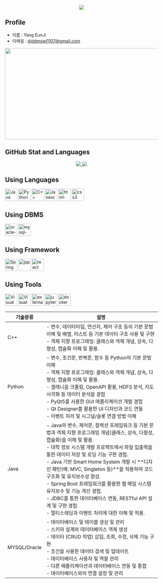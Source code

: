 <p align='center'>
  <a href="https://github.com/e-ji1107/e-ji1107">
    <img src="https://capsule-render.vercel.app/api?type=blur&height=200&color=gradient&text=Eunji's%20Repository&section=header&fontColor=005174&fontSize=60&fontAlign=50&fontAlignY=50&animation=twinkling&desc="/>
  </a>
</p>

## Profile
- 이름 : Yang EunJi
- 이메일 : diddmswl1107@gmail.com

<a href="https://www.gitanimals.org/en_US?utm_medium=image&utm_source=e-ji1107&utm_content=farm">
<img
  src="https://render.gitanimals.org/farms/e-ji1107"
  width="1000"
  height="300"
/>
</a>
  
 
## GitHub Stat and Languages
<!-- username은 본인걸로 -->
<p align='center'>
  <a href="https://github.com/e-ji1107">
    <img src="https://github-readme-stats.vercel.app/api?username=hugoMGSung&theme=tokyonight&show_icons=true"/>
    <img src="https://github-readme-stats.vercel.app/api/top-langs/?username=hugoMGSung&theme=tokyonight&layout=compact"/>
  </a>
</p>

## Using Languages
<p align='left'>
    <img height="40" src="https://img.icons8.com/?size=100&id=Pd2x9GWu9ovX&format=png&color=000000" title="Java">
    <img height="40" src="https://img.icons8.com/?size=100&id=l75OEUJkPAk4&format=png&color=000000" title="Python">
    <img height="40" src="https://img.icons8.com/?size=100&id=55199&format=png&color=000000" title="C++">
    <img height="40" src="https://img.icons8.com/?size=100&id=108784&format=png&color=000000" title="Javascript">
    <img width="40" height="40" src="https://img.icons8.com/color/40/html-5--v1.png" alt="html-5--v1"/>
    <img width="40" height="40" src="https://img.icons8.com/color/40/css3.png" alt="css3"/>

</p>

## Using DBMS
<p align='left'>
  <img width="40" height="40" src="https://img.icons8.com/nolan/64/oracle-logo.png" alt="oracle-logo" title="Oracle">
  <img width="40" height="40" src="https://img.icons8.com/color/40/mysql-logo.png" alt="mysql-logo"/>
</p>

## Using Framework
<p align='left'>
  <img height="40" src="https://img.icons8.com/?size=100&id=90519&format=png&color=000000" title="Spring Boot">  
  <img width="40" height="40" src="https://img.icons8.com/glyph-neue/40/jsp.png" alt="jsp"/>
  <img width="40" height="40" src="https://img.icons8.com/ios-glyphs/100/react.png" alt="react"/>
  
</p>

## Using Tools 
<p align='left'>
  <img height="40" src="https://img.icons8.com/?size=100&id=9OGIyU8hrxW5&format=png&color=000000" title="Visual Studio Code">
  <img height="40" src="https://img.icons8.com/?size=100&id=ezj3zaVtImPg&format=png&color=000000" title="Visual Studio">
  <img width="40" height="40" src="https://img.icons8.com/external-tal-revivo-color-tal-revivo/24/external-eclipse-an-integrated-development-environment-used-in-computer-programming-logo-color-tal-revivo.png" alt="external-eclipse-an-integrated-development-environment-used-in-computer-programming-logo-color-tal-revivo"/>
  <img width="40" height="40" src="https://img.icons8.com/fluency/40/jupyter.png" alt="jupyter"/>
  <img width="40" height="40" src="https://img.icons8.com/fluency/48/docker.png" alt="docker" title="Docker">
</p>

<div align="center"> 

|기술분류|설명|
  |--|--|
  |C++|- 변수, 데이터타입, 연산자, 제어 구조 등의 기본 문법 이해 및 배열, 리스트 등 기본 데이터 구조 사용 및 구현<br> - 객체 지향 프로그래밍: 클래스와 객체 개념, 상속, 다형성, 캡슐화 이해 및 활용.|
  |Python|- 변수, 조건문, 반복문, 함수 등 Python의 기본 문법 이해 <br>- 객체 지향 프로그래밍: 클래스와 객체 개념, 상속, 다형성, 캡슐화 이해 및 활용. <br>- 셀레니움 크롤링, OpenAPI 활용, HDFS 분석, 지도 시각화 등 데이터 분석을 경험 <br>- PyQt5를 사용한 GUI 애플리케이션 개발 경험<br>- Qt Designer를 활용한 UI 디자인과 코드 연동 <br>- 이벤트 처리 및 시그널/슬롯 연결 방법 이해 |
  |Java|- Java의 변수, 제어문, 컬렉션 프레임워크 등 기본 문법과 객체 지향 프로그래밍 개념(클래스, 상속, 다형성, 캡슐화)을 이해 및 활용. <br>- 대학 정보 시스템 개발 프로젝트에서 파일 입출력을 통한 데이터 저장 및 로딩 기능 구현 경험. <br>- Java 기반 Smart Home System 개발 시 **디자인 패턴(예: MVC, Singleton 등)**을 적용하여 코드 구조화 및 유지보수성 향상. <br>- Spring Boot 프레임워크를 활용한 웹 메일 시스템 유지보수 및 기능 개선 경험.<br> - JDBC를 통한 데이터베이스 연동, RESTful API 설계 및 구현 경험. <br>- 멀티스레딩과 이벤트 처리에 대한 이해 및 적용.|
  |MYSQL/Oracle|- 데이터베이스 및 테이블 생성 및 관리<br> - 스키마 설계와 데이터베이스 객체 생성 <br>- 데이터 (CRUD 작업) 삽입, 조회, 수정, 삭제 기능 구현<br> - 조건을 사용한 데이터 검색 및 업데이트<br> - 데이터베이스 사용자 및 역할 관리<br> - 다른 애플리케이션과 데이터베이스 연동 및 통합<br> - 데이터베이스와의 연결 설정 및 관리|

